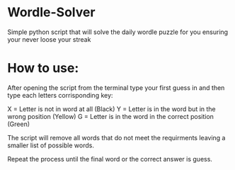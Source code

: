 # Wordle-Solver
Simple python script that will solve the daily wordle puzzle for you ensuring your never loose your streak

# How to use:
After opening the script from the terminal type your first guess in and then type each letters corrisponding key:

X = Letter is not in word at all (Black)
Y = Letter is in the word but in the wrong position (Yellow)
G = Letter is in the word in the correct position (Green)

The script will remove all words that do not meet the requirments leaving a smaller list of possible words.

Repeat the process until the final word or the correct answer is guess.
